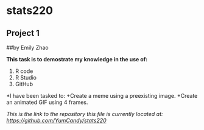 # stats220
## Project 1
##by Emily Zhao

**This task is to demostrate my knowledge in the use of:**
1) R code
2) R Studio
3) GitHub

*I have been tasked to:
  +Create a meme using a preexisting image.
  +Create an animated GIF using 4 frames.

*This is the link to the repository this file is currently located at: <https://github.com/YumCandy/stats220>*
